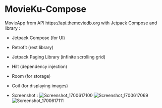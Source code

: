 # MovieKu-Compose
MovieApp from API https://api.themoviedb.org with Jetpack Compose and library : 
- Jetpack Compose (for UI)
- Retrofit (rest library)
- Jetpack Paging Library (infinite scrolling grid)
- Hilt (dependency injection)
- Room (for storage)
- Coil (for displaying images)

- Screenshot :
![Screenshot_1700617100](https://github.com/pascaladitia/MovieKu-Compose/assets/62379388/a0d5dbb9-a0db-44ef-a8fb-4840b334e68d|width=50)
![Screenshot_1700617069](https://github.com/pascaladitia/MovieKu-Compose/assets/62379388/7c848a36-d4e1-4488-8008-2de101059aee|width=30)
![Screenshot_1700617111](https://github.com/pascaladitia/MovieKu-Compose/assets/62379388/71654b13-f0c1-4bbe-ab94-85fe04083c8a|width=20)
